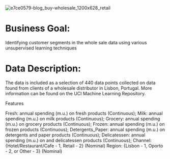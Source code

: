 
![e7ce0579-blog_buy-wholesale_1200x628_retail](https://github.com/Chinghsiaochen/Wholesale-Customer-Segmentation/assets/104823654/b32f4c37-e3cb-42dc-9b9e-90b0834f8f42)

# Business Goal: 
Identifying customer segments in the whole sale data using various unsupervised learning techniques

# Data Description:

The data is included as a selection of 440 data points collected on data found from clients of a wholesale distributor in Lisbon, Portugal. More information can be found on the UCI Machine Learning Repository.

Features

Fresh: annual spending (m.u.) on fresh products (Continuous);
Milk: annual spending (m.u.) on milk products (Continuous);
Grocery: annual spending (m.u.) on grocery products (Continuous);
Frozen: annual spending (m.u.) on frozen products (Continuous);
Detergents_Paper: annual spending (m.u.) on detergents and paper products (Continuous);
Delicatessen: annual spending (m.u.) on and delicatessen products (Continuous);
Channel: {Hotel/Restaurant/Cafe - 1, Retail - 2} (Nominal)
Region: {Lisbon - 1, Oporto - 2, or Other - 3} (Nominal)
